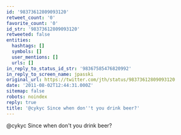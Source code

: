 ```yaml
---
id: '98373612809093120'
retweet_count: '0'
favorite_count: '0'
id_str: '98373612809093120'
retweeted: false
entities:
  hashtags: []
  symbols: []
  user_mentions: []
  urls: []
in_reply_to_status_id_str: '98367585476820992'
in_reply_to_screen_name: jpasski
original_url: https://twitter.com/jth/status/98373612809093120
date: '2011-08-02T12:44:31.000Z'
sitemap: false
robots: noindex
reply: true
title: '@cykyc Since when don''t you drink beer?'
---
```


@cykyc Since when don't you drink beer?